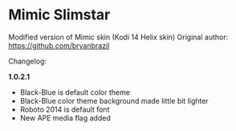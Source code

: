 # Mimic Slimstar
Modified version of Mimic skin (Kodi 14 Helix skin)
Original author: https://github.com/bryanbrazil

Changelog:

**1.0.2.1**
- Black-Blue is default color theme
- Black-Blue color theme background made little bit lighter
- Roboto 2014 is default font
- New APE media flag added
